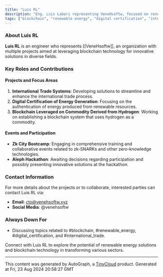 ```yaml
---
title: "Luis RL"
description: "Eng. Luis Labori representing VeneHsoftw, focused on renewable energy solutions and blockchain."
tags: ["blockchain", "renewable energy", "digital certification", "international trade", "commodity", "hydrogen"]
---
```


### About Luis RL

**Luis RL** is an engineer who represents [[VeneHsoftw]], an organization with multiple projects aimed at leveraging blockchain technology for innovative solutions in diverse fields.

### Key Roles and Contributions

#### Projects and Focus Areas
1. **International Trade Systems**: Developing solutions to streamline and enhance the international trade process.
2. **Digital Certification of Energy Generation**: Focusing on the authentication of energy produced from renewable resources.
3. **Blockchain Leveraged on Commodity Derived from Hydrogen**: Working on establishing a blockchain system that uses hydrogen as a commodity.

#### Events and Participation
- **Zk City Bootcamp**: Engaging in comprehensive training and collaborative events related to zk-SNARKs and other zero-knowledge technologies.
- **Aleph Hackathon**: Awaiting decisions regarding participation and possibly presenting innovative solutions at the hackathon.

### Contact Information

For more details about the projects or to collaborate, interested parties can contact Luis RL via:
- **Email**: cto@venehsoftw.xyz
- **Social Media**: @venehsoftw

### Always Down For

- Discussing topics related to #blockchain, #renewable_energy, #digital_certification, and #international_trade.
  
Connect with Luis RL to explore the potential of renewable energy solutions and blockchain technology in transforming various sectors.

---
This content was generated by AutoGraph, a [TinyCloud](https://tinycloud.xyz/) product.
Generated at Fri, 23 Aug 2024 20:58:27 GMT